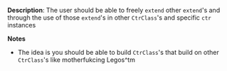 __Description__: The user should be able to freely `extend` other `extend`'s and through the use of those `extend`'s in other `CtrClass`'s and specific `ctr` instances

__Notes__

- The idea is you should be able to build `CtrClass`'s that build on other `CtrClass`'s like motherfukcing Legos^tm